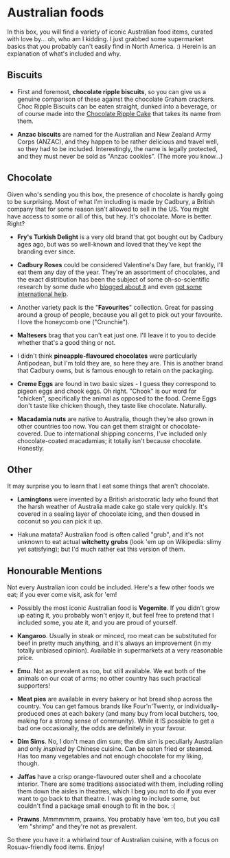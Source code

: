 Australian foods
================

In this box, you will find a variety of iconic Australian food items, curated
with love by... oh, who am I kidding. I just grabbed some supermarket basics
that you probably can't easily find in North America. :) Herein is an
explanation of what's included and why.


Biscuits
--------

* First and foremost, **chocolate ripple biscuits**, so you can give us a genuine
comparison of these against the chocolate Graham crackers. Choc Ripple Biscuits
can be eaten straight, dunked into a beverage, or of course made into the
[Chocolate Ripple Cake](ChocRippleCake) that takes its name from them.

* **Anzac biscuits** are named for the Australian and New Zealand Army Corps
(ANZAC), and they happen to be rather delicious and travel well, so they had
to be included. Interestingly, the name is legally protected, and they must
never be sold as "Anzac cookies". (The more you know...)


Chocolate
---------

Given who's sending you this box, the presence of chocolate is hardly going to
be surprising. Most of what I'm including is made by Cadbury, a British company
that for some reason isn't allowed to sell in the US. You might have access to
some or all of this, but hey. It's chocolate. More is better. Right?

* **Fry's Turkish Delight** is a very old brand that got bought out by Cadbury ages
ago, but was so well-known and loved that they've kept the branding ever since.

* **Cadbury Roses** could be considered Valentine's Day fare, but frankly, I'll eat
them any day of the year. They're an assortment of chocolates, and the exact
distribution has been the subject of some oh-so-scientific research by some
dude who [blogged about it](http://rosuav.blogspot.com/2012/06/scientific-research-into-cadbury-roses.html)
and even [got some international help](http://rosuav.blogspot.com/2013/02/scientific-research-iii-revenge-of.html).

* Another variety pack is the "**Favourites**" collection. Great for passing around
a group of people, because you all get to pick out your favourite. I love the
honeycomb one ("Crunchie").

* **Maltesers** brag that you can't eat just one. I'll leave it to you to decide
whether that's a good thing or not.

* I didn't think **pineapple-flavoured chocolates** were particularly Antipodean,
but I'm told they are, so here they are. This is another brand that Cadbury
owns, but is famous enough to retain on the packaging.

* **Creme Eggs** are found in two basic sizes - I guess they correspond to pigeon
eggs and chook eggs. Oh right. "Chook" is our word for "chicken", specifically
the animal as opposed to the food. Creme Eggs don't taste like chicken though,
they taste like chocolate. Naturally.

* **Macadamia nuts** are native to Australia, though they're also grown in other
countries too now. You can get them straight or chocolate-covered. Due to
international shipping concerns, I've included only chocolate-coated macadamias;
it totally isn't because chocolate. Honestly.


Other
-----

It may surprise you to learn that I eat some things that aren't chocolate.

* **Lamingtons** were invented by a British aristocratic lady who found that the
harsh weather of Australia made cake go stale very quickly. It's covered in a
sealing layer of chocolate icing, and then doused in coconut so you can pick
it up.

* Hakuna matata? Australian food is often called "grub", and it's not unknown
to eat actual **witchetty grubs** (look 'em up on Wikipedia: slimy yet satisfying);
but I'd much rather eat this version of them.


Honourable Mentions
-------------------

Not every Australian icon could be included. Here's a few other foods we eat;
if you ever come visit, ask for 'em!

* Possibly the most iconic Australian food is **Vegemite**. If you didn't grow
up eating it, you probably won't enjoy it, but feel free to pretend that I
included some, you ate it, and you are proud of yourself.

* **Kangaroo**. Usually in steak or minced, roo meat can be substituted for beef
in pretty much anything, and it's always an improvement (in my totally unbiased
opinion). Available in supermarkets at a very reasonable price.

* **Emu**. Not as prevalent as roo, but still available. We eat both of the animals
on our coat of arms; no other country has such practical supporters!

* **Meat pies** are available in every bakery or hot bread shop across the country.
You can get famous brands like Four'n'Twenty, or individually-produced ones at
each bakery (and many buy from local butchers, too, making for a strong sense
of community). While it IS possible to get a bad one occasionally, the odds are
definitely in your favour.

* **Dim Sims**. No, I don't mean dim sum; the dim sim is peculiarly Australian and
only *inspired by* Chinese cuisine. Can be eaten fried or steamed. Has too many
vegetables and not enough chocolate for my liking, though.

* **Jaffas** have a crisp orange-flavoured outer shell and a chocolate interior.
There are some traditions associated with them, including rolling them down the
aisles in theatres, which I beg you not to do if you ever want to go back to
that theatre. I was going to include some, but couldn't find a package small
enough to fit in the box. :(

* **Prawns**. Mmmmmmm, prawns. You probably have 'em too, but you call 'em "shrimp"
and they're not as prevalent.

So there you have it: a whirlwind tour of Australian cuisine, with a focus on
Rosuav-friendly food items. Enjoy!
